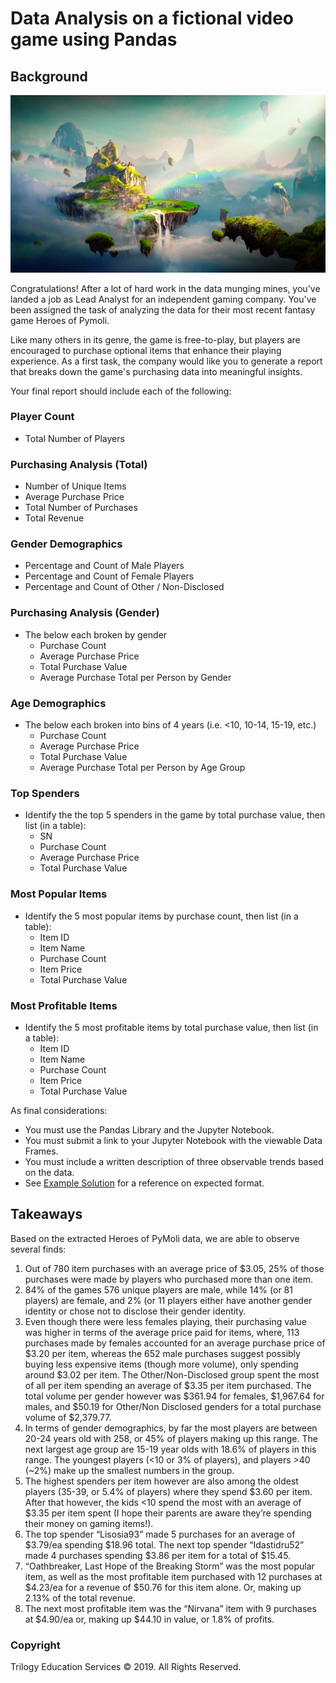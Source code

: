 # Data Analysis on a fictional video game using Pandas

## Background

![Fantasy](Images/Fantasy.png)

Congratulations! After a lot of hard work in the data munging mines, you've landed a job as Lead Analyst for an independent gaming company. You've been assigned the task of analyzing the data for their most recent fantasy game Heroes of Pymoli.

Like many others in its genre, the game is free-to-play, but players are encouraged to purchase optional items that enhance their playing experience. As a first task, the company would like you to generate a report that breaks down the game's purchasing data into meaningful insights.

Your final report should include each of the following:

### Player Count

* Total Number of Players

### Purchasing Analysis (Total)

* Number of Unique Items
* Average Purchase Price
* Total Number of Purchases
* Total Revenue

### Gender Demographics

* Percentage and Count of Male Players
* Percentage and Count of Female Players
* Percentage and Count of Other / Non-Disclosed

### Purchasing Analysis (Gender)

* The below each broken by gender
  * Purchase Count
  * Average Purchase Price
  * Total Purchase Value
  * Average Purchase Total per Person by Gender

### Age Demographics

* The below each broken into bins of 4 years (i.e. &lt;10, 10-14, 15-19, etc.)
  * Purchase Count
  * Average Purchase Price
  * Total Purchase Value
  * Average Purchase Total per Person by Age Group

### Top Spenders

* Identify the the top 5 spenders in the game by total purchase value, then list (in a table):
  * SN
  * Purchase Count
  * Average Purchase Price
  * Total Purchase Value

### Most Popular Items

* Identify the 5 most popular items by purchase count, then list (in a table):
  * Item ID
  * Item Name
  * Purchase Count
  * Item Price
  * Total Purchase Value

### Most Profitable Items

* Identify the 5 most profitable items by total purchase value, then list (in a table):
  * Item ID
  * Item Name
  * Purchase Count
  * Item Price
  * Total Purchase Value

As final considerations:

* You must use the Pandas Library and the Jupyter Notebook.
* You must submit a link to your Jupyter Notebook with the viewable Data Frames.
* You must include a written description of three observable trends based on the data.
* See [Example Solution](HeroesOfPymoli/HeroesOfPymoli_starter.ipynb) for a reference on expected format.

## Takeaways

Based on the extracted Heroes of PyMoli data, we are able to observe several finds:

1)	Out of 780 item purchases with an average price of $3.05, 25% of those purchases were made by players who purchased more than one item.
2)	84% of the games 576 unique players are male, while 14% (or 81 players) are female, and 2% (or 11 players either have another gender identity or chose not to disclose their gender identity.
3)	Even though there were less females playing, their purchasing value was higher in terms of the average price paid for items, where, 113 purchases made by females accounted for an average purchase price of $3.20 per item, whereas the 652 male purchases suggest possibly buying less expensive items (though more volume), only spending around $3.02 per item. The Other/Non-Disclosed group spent the most of all per item spending an average of $3.35 per item purchased.  The total volume per gender however was $361.94 for females, $1,967.64 for males, and $50.19 for Other/Non Disclosed genders for a total purchase volume of $2,379.77.
4)	In terms of gender demographics, by far the most players are between 20-24 years old with 258, or 45% of players making up this range.  The next largest age group are 15-19 year olds with 18.6% of players in this range.  The youngest players (<10 or 3% of players), and players >40 (~2%) make up the smallest numbers in the group.
5)	The highest spenders per item however are also among the oldest players (35-39, or 5.4% of players) where they spend $3.60 per item.  After that however, the kids <10 spend the most with an average of $3.35 per item spent (I hope their parents are aware they’re spending their money on gaming items!).
6)	The top spender “Lisosia93” made 5 purchases for an average of $3.79/ea spending $18.96 total. The next top spender “Idastidru52” made 4 purchases spending $3.86 per item for a total of $15.45.
7)	“Oathbreaker, Last Hope of the Breaking Storm” was the most popular item, as well as the most profitable item purchased with 12 purchases at $4.23/ea for a revenue of $50.76 for this item alone.  Or, making up 2.13% of the total revenue.
8)	The next most profitable item was the “Nirvana” item with 9 purchases at $4.90/ea or, making up $44.10 in value, or 1.8% of profits.



### Copyright

Trilogy Education Services © 2019. All Rights Reserved.
